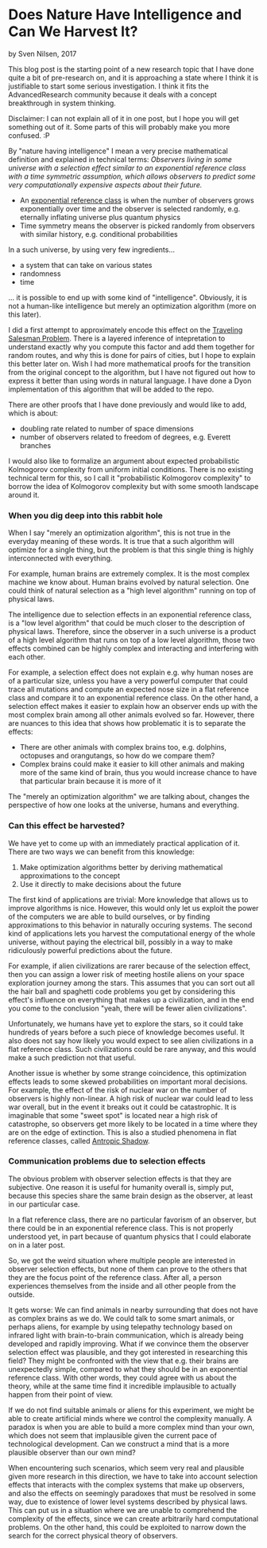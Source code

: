 # Does Nature Have Intelligence and Can We Harvest It?
by Sven Nilsen, 2017

This blog post is the starting point of a new research topic that I have done quite a bit of pre-research on,
and it is approaching a state where I think it is justifiable to start some serious investigation.
I think it fits the AdvancedResearch community because it deals with a concept breakthrough in system thinking.

Disclaimer: I can not explain all of it in one post, but I hope you will get something out of it.
Some parts of this will probably make you more confused. :P

By "nature having intelligence" I mean a very precise mathematical definition and explained in technical terms:
*Observers living in some universe with a selection effect similar to
an exponential reference class with a time symmetric assumption,
which allows observers to predict some very computationally expensive aspects about their future.*

- An [exponential reference class](https://github.com/advancedresearch/observer_selection_effects) is when
the number of observers grows exponentially over time and the observer is selected randomly, e.g. eternally inflating universe plus quantum physics
- Time symmetry means the observer is picked randomly from observers with similar history, e.g. conditional probabilities

In a such universe, by using very few ingredients...

- a system that can take on various states
- randomness
- time

... it is possible to end up with some kind of "intelligence".
Obviously, it is not a human-like intelligence but merely an optimization algorithm (more on this later).

I did a first attempt to approximately encode this effect on the [Traveling Salesman Problem](https://github.com/advancedresearch/observer_selection_effects/blob/master/papers-wip/learning-from-randomness.pdf).
There is a layered inference of intepretation to understand exactly why you compute this factor
and add them together for random routes, and why this is done for pairs of cities,
but I hope to explain this better later on.
Wish I had more mathematical proofs for the transition from the original concept to the algorithm,
but I have not figured out how to express it better than using words in natural language.
I have done a Dyon implementation of this algorithm that will be added to the repo.

There are other proofs that I have done previously and would like to add, which is about:

- doubling rate related to number of space dimensions
- number of observers related to freedom of degrees, e.g. Everett branches

I would also like to formalize an argument about expected probabilistic Kolmogorov complexity from uniform initial conditions.
There is no existing technical term for this, so I call it "probabilistic Kolmogorov complexity"
to borrow the idea of Kolmogorov complexity but with some smooth landscape around it.

### When you dig deep into this rabbit hole

When I say "merely an optimization algorithm", this is not true in the everyday meaning of these words.
It is true that a such algorithm will optimize for a single thing,
but the problem is that this single thing is highly interconnected with everything.

For example, human brains are extremely complex.
It is the most complex machine we know about.
Human brains evolved by natural selection.
One could think of natural selection as a "high level algorithm" running on top of physical laws.

The intelligence due to selection effects in an exponential reference class,
is a "low level algorithm" that could be much closer to the description of physical laws.
Therefore, since the observer in a such universe is a product of a high level algorithm
that runs on top of a low level algorithm, those two effects combined can be highly complex
and interacting and interfering with each other.

For example, a selection effect does not explain e.g. why human noses are of a particular size,
unless you have a very powerful computer that could trace all mutations and compute an expected nose size
in a flat reference class and compare it to an exponential reference class.
On the other hand, a selection effect makes it easier to explain how an observer
ends up with the most complex brain among all other animals evolved so far.
However, there are nuances to this idea that shows how problematic it is to separate the effects:

- There are other animals with complex brains too, e.g. dolphins, octopuses and orangutangs,
so how do we compare them?
- Complex brains could make it easier to kill other animals and making more of the same kind of brain,
thus you would increase chance to have that particular brain because it is more of it

The "merely an optimization algorithm" we are talking about, changes the perspective
of how one looks at the universe, humans and everything.

### Can this effect be harvested?

We have yet to come up with an immediately practical application of it.
There are two ways we can benefit from this knowledge:

1. Make optimization algorithms better by deriving mathematical approximations to the concept
2. Use it directly to make decisions about the future

The first kind of applications are trivial: More knowledge that allows us to improve algorithms is nice.
However, this would only let us exploit the power of the computers we are able to build ourselves,
or by finding approximations to this behavior in naturally occuring systems.
The second kind of applications lets you harvest the computational energy of the whole universe,
without paying the electrical bill,
possibly in a way to make ridiculously powerful predictions about the future.

For example, if alien civilizations are rarer because of the selection effect,
then you can assign a lower risk of meeting hostile aliens on your space exploration journey among the stars.
This assumes that you can sort out all the hair ball and spaghetti code problems you get by
considering this effect's influence on everything that makes up a civilization,
and in the end you come to the conclusion "yeah, there will be fewer alien civilizations".

Unfortunately, we humans have yet to explore the stars,
so it could take hundreds of years before a such piece of knowledge becomes useful.
It also does not say how likely you would expect to see alien civilizations in a flat reference class.
Such civilizations could be rare anyway, and this would make a such prediction not that useful.

Another issue is whether by some strange coincidence,
this optimization effects leads to some skewed probabilities on important moral decisions.
For example, the effect of the risk of nuclear war on the number of observers is highly non-linear.
A high risk of nuclear war could lead to less war overall,
but in the event it breaks out it could be catastrophic.
It is imaginable that some "sweet spot" is located near a high risk of catastrophe,
so observers get more likely to be located in a time where they are on the edge of extinction.
This is also a studied phenomena in flat reference classes, called [Antropic Shadow](http://www.nickbostrom.com/papers/anthropicshadow.pdf).

### Communication problems due to selection effects

The obvious problem with observer selection effects is that they are subjective.
One reason it is useful for humanity overall is, simply put, because this species share the same brain design
as the observer, at least in our particular case.

In a flat reference class, there are no particular favorism of an observer, but there could be in an exponential reference class.
This is not properly understood yet, in part because of quantum physics that I could elaborate on in a later post.

So, we got the weird situation where multiple people are interested in observer selection effects,
but none of them can prove to the others that they are the focus point of the reference class.
After all, a person experiences themselves from the inside and all other people from the outside.

It gets worse: We can find animals in nearby surrounding that does not have as complex brains as we do.
We could talk to some smart animals, or perhaps aliens,
for example by using telepathy technology based on infrared light with brain-to-brain communication,
which is already being developed and rapidly improving.
What if we convince them the observer selection effect was plausible,
and they got interested in researching this field?
They might be confronted with the view that e.g. their brains are unexpectedly simple,
compared to what they should be in an exponential reference class.
With other words, they could agree with us about the theory,
while at the same time find it incredible implausible to actually happen from their point of view.

If we do not find suitable animals or aliens for this experiment,
we might be able to create artificial minds where we control the complexity manually.
A paradox is when you are able to build a more complex mind than your own,
which does not seem that implausible given the current pace of technological development.
Can we construct a mind that is a more plausible observer than our own mind?

When encountering such scenarios, which seem very real and plausible given more research in this direction,
we have to take into account selection effects that interacts with the complex systems that make up observers,
and also the effects on seemingly paradoxes that must be resolved in some way,
due to existence of lower level systems described by physical laws.
This can put us in a situation where we are unable to comprehend the complexity of the effects,
since we can create arbitrarily hard computational problems.
On the other hand, this could be exploited to narrow down the search for the correct physical theory of observers.
